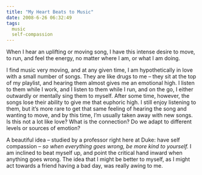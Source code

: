 ```yaml
---
title: "My Heart Beats to Music"
date: 2008-6-26 06:32:49
tags:
  music
  self-compassion
---
```



When I hear an uplifting or moving song, I have this intense desire to move, to run, and feel the energy, no matter where I am, or what I am doing.

I find music very moving, and at any given time, I am hypothetically in love with a small number of songs. They are like drugs to me – they sit at the top of my playlist, and hearing them almost gives me an emotional high. I listen to them while I work, and I listen to them while I run, and on the go, I either outwardly or mentally sing them to myself. After some time, however, the songs lose their ability to give me that euphoric high. I still enjoy listening to them, but it’s more rare to get that same feeling of hearing the song and wanting to move, and by this time, I’m usually taken away with new songs. Is this not a lot like love? What is the connection? Do we adapt to different levels or sources of emotion?

A beautiful idea – studied by a professor right here at Duke: have self compassion – *so when everything goes wrong, be more kind to yourself.* I am inclined to beat myself up, and point the critical hand inward when anything goes wrong. The idea that I might be better to myself, as I might act towards a friend having a bad day, was really awing to me.


